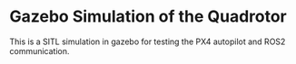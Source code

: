 # Gazebo Simulation of the Quadrotor 

This is a SITL simulation in gazebo for testing the PX4 autopilot and ROS2 communication. 
